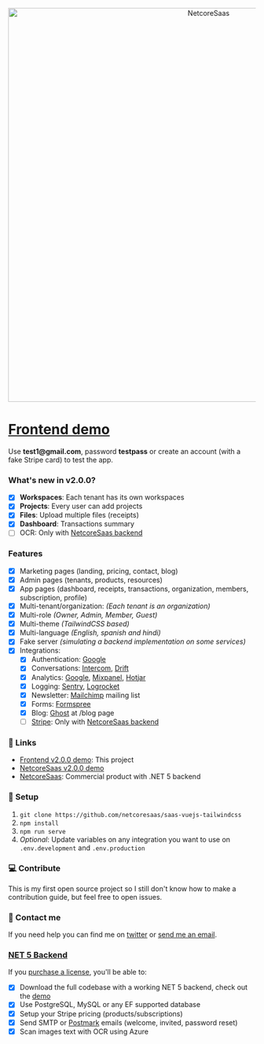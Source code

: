 <p align="center">
    <a href="https://netcoresaas.com"><img width="800" src="https://demo.netcoresaas.com/img/logo-light.81711512.png" alt="NetcoreSaas" /></a>
</p>

<h1><a href="https://vue.netcoresaas.com">Frontend demo</a></h1>
<p>Use <b>test1@gmail.com</b>, password <b>testpass</b> or create an account (with a fake Stripe card) to test the app.</p>

### What's new in v2.0.0?

- [x] **Workspaces**: Each tenant has its own workspaces
- [x] **Projects**: Every user can add projects
- [x] **Files**: Upload multiple files (receipts)
- [x] **Dashboard**: Transactions summary
- [ ] OCR: Only with [NetcoreSaas backend](https://netcoresaas.com)

### Features

- [x] Marketing pages (landing, pricing, contact, blog)
- [x] Admin pages (tenants, products, resources)
- [x] App pages (dashboard, receipts, transactions, organization, members, subscription, profile)
- [x] Multi-tenant/organization: _(Each tenant is an organization)_
- [x] Multi-role _(Owner, Admin, Member, Guest)_
- [x] Multi-theme _(TailwindCSS based)_
- [x] Multi-language _(English, spanish and hindi)_
- [x] Fake server _(simulating a backend implementation on some services)_
- [x] Integrations:
  - [x] Authentication: [Google](https://developers.google.com/identity/sign-in/web)
  - [x] Conversations: [Intercom](https://intercom.com), [Drift](http://drift.com)
  - [x] Analytics: [Google](http://analytics.google.com), [Mixpanel](http://mixpanel.com), [Hotjar](https://www.hotjar.com)
  - [x] Logging: [Sentry](http://sentry.io), [Logrocket](http://logrocket.com)
  - [x] Newsletter: [Mailchimp](http://mailchimp.com) mailing list
  - [x] Forms: [Formspree](https://formspree.io)
  - [x] Blog: [Ghost](https://ghost.org) at /blog page
  - [ ] [Stripe](http://stripe.com): Only with [NetcoreSaas backend](https://netcoresaas.com)

### :link: Links

- [Frontend v2.0.0 demo](https://vue.netcoresaas.com): This project
- [NetcoreSaas v2.0.0 demo](https://demo.netcoresaas.com)
- [NetcoreSaas](https://netcoresaas.com): Commercial product with .NET 5 backend

### :wrench: Setup

1. `git clone https://github.com/netcoresaas/saas-vuejs-tailwindcss`
2. `npm install`
3. `npm run serve`
4. _Optional_: Update variables on any integration you want to use on `.env.development` and `.env.production`

### :computer: Contribute

This is my first open source project so I still don't know how to make a contribution guide, but feel free to open issues.

### :speech_balloon: Contact me

If you need help you can find me on [twitter](https://twitter.com/alexandromtzg) or [send me an email](mailto:help@netcoresaas.com).

### [NET 5 Backend](https://netcoresaas.com)

If you [purchase a license](https://netcoresaas.com/pricing), you'll be able to:

- [x] Download the full codebase with a working NET 5 backend, check out the [demo](https://demo.netcoresaas.com)
- [x] Use PostgreSQL, MySQL or any EF supported database
- [x] Setup your Stripe pricing (products/subscriptions)
- [x] Send SMTP or [Postmark](https://postmarkapp.com) emails (welcome, invited, password reset)
- [x] Scan images text with OCR using Azure
